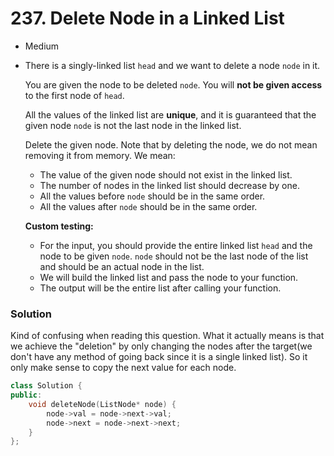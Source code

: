 # 237. Delete Node in a Linked List

* Medium
*   There is a singly-linked list `head` and we want to delete a node `node` in it.

    You are given the node to be deleted `node`. You will **not be given access** to the first node of `head`.

    All the values of the linked list are **unique**, and it is guaranteed that the given node `node` is not the last node in the linked list.

    Delete the given node. Note that by deleting the node, we do not mean removing it from memory. We mean:

    * The value of the given node should not exist in the linked list.
    * The number of nodes in the linked list should decrease by one.
    * All the values before `node` should be in the same order.
    * All the values after `node` should be in the same order.

    **Custom testing:**

    * For the input, you should provide the entire linked list `head` and the node to be given `node`. `node` should not be the last node of the list and should be an actual node in the list.
    * We will build the linked list and pass the node to your function.
    * The output will be the entire list after calling your function.

### Solution&#x20;

Kind of confusing when reading this question. What it actually means is that we achieve the "deletion" by only changing the nodes after the target(we don't have any method of going back since it is a single linked list). So it only make sense to copy the next value for each node.&#x20;

```cpp
class Solution {
public:
    void deleteNode(ListNode* node) {
        node->val = node->next->val;
        node->next = node->next->next;
    }
};
```
